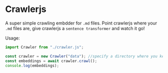 # Crawlerjs

A super simple crawling embdder for `.md` files. Point crawlerjs where your `.md` files are, give crawlerjs a `sentence transformer` and watch it go!


Usage:
```js
import Crawler from "./crawler.js";

const crawler = new Crawler("data"); //specify a directory where you keep your .md files in this case /data/*.md
const embeddings = await crawler.crawl();
console.log(embeddings);
```
